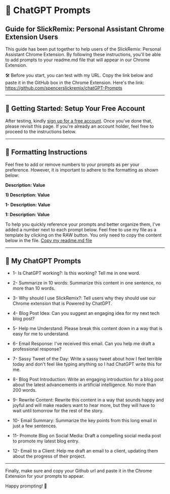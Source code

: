 # 🎯 ChatGPT Prompts

## Guide for SlickRemix: Personal Assistant Chrome Extension Users

This guide has been put together to help users of the SlickRemix: Personal Assistant Chrome Extension. By following these instructions, you'll be able to add prompts to your readme.md file that will appear in our Chrome Extension.

🛠️ Before you start, you can test with my URL. Copy the link below and paste it in the GitHub box in the Chrome Extension. Here's the link: https://github.com/spencerslickremix/chatGPT-Prompts

---

## 🚀 Getting Started: Setup Your Free Account

After testing, kindly [sign up for a free account](https://github.com/signup?ref_cta=Sign+up&ref_loc=header+logged+out&ref_page=%2F&source=header-home). Once you've done that, please revisit this page. If you're already an account holder, feel free to proceed to the instructions below.

---

## 📝 Formatting Instructions

Feel free to add or remove numbers to your prompts as per your preference. However, it is important to adhere to the formatting as shown below:

 **Description: Value**

 **1) Description: Value**

 **1- Description: Value**

 **1: Description: Value**

To help you quickly reference your prompts and better organize them, I've added a number next to each prompt below. Feel free to use my file as a template by clicking on the RAW button. You only need to copy the content below in the file. [Copy my readme.md file](https://raw.githubusercontent.com/spencerslickremix/chatGPT-Prompts/main/README.md)

---

## 🤖 My ChatGPT Prompts

- 1- Is ChatGPT working?: Is this working? Tell me in one word.

- 2- Summarize in 10 words: Summarize this content in one sentence, no more than 10 words.

- 3- Why should I use SlickRemix?: Tell users why they should use our Chrome extension that is Powered by ChatGPT.

- 4- Blog Post Idea: Can you suggest an engaging idea for my next tech blog post?

- 5- Help me Understand: Please break this content down in a way that is easy for me to understand.

- 6- Email Response: I've received this email. Can you help me draft a professional response?

- 7- Sassy Tweet of the Day: Write a sassy tweet about how I feel terrible today and don't feel like typing anything so I had ChatGPT write this for me.

- 8- Blog Post Introduction: Write an engaging introduction for a blog post about the latest advancements in artificial intelligence. No more than 200 words.

- 9- Rewrite Content: Rewrite this content in a way that sounds happy and joyful and will make readers want to hear more, but they will have to wait until tomorrow for the rest of the story.

- 10- Email Summary: Summarize the key points from this long email in just a few sentences.

- 11- Promote Blog on Social Media: Draft a compelling social media post to promote my latest blog entry.

- 12- Email to a Client: Help me draft an email to a client, updating them about the progress of their project.

---

Finally, make sure and copy your Github url and paste it in the Chrome Extension for your prompts to appear.

Happy prompting! 🥳


